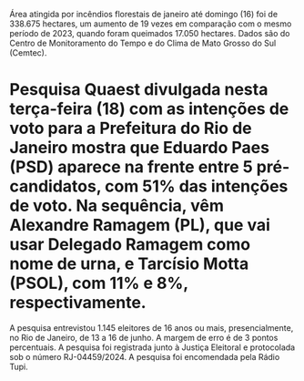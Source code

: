 Área atingida por incêndios florestais de janeiro até domingo (16) foi de 338.675 hectares, um aumento de 19 vezes em comparação com o mesmo período de 2023, quando foram queimados 17.050 hectares. Dados são do Centro de Monitoramento do Tempo e do Clima de Mato Grosso do Sul (Cemtec).

Pesquisa Quaest divulgada nesta terça-feira (18) com as intenções de voto para a Prefeitura do Rio de Janeiro mostra que Eduardo Paes (PSD) aparece na frente entre 5 pré-candidatos, com 51% das intenções de voto. Na sequência, vêm Alexandre Ramagem (PL), que vai usar Delegado Ramagem como nome de urna, e Tarcísio Motta (PSOL), com 11% e 8%, respectivamente.
=======

A pesquisa entrevistou 1.145 eleitores de 16 anos ou mais, presencialmente, no Rio de Janeiro, de 13 a 16 de junho. A margem de erro é de 3 pontos percentuais. A pesquisa foi registrada junto à Justiça Eleitoral e protocolada sob o número RJ-04459/2024. A pesquisa foi encomendada pela Rádio Tupi.